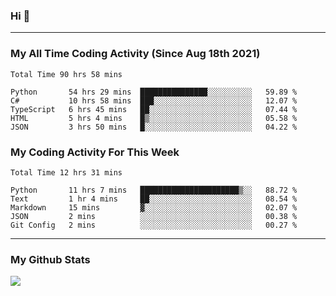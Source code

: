 ### Hi 🙂

---

### My All Time Coding Activity (Since Aug 18th 2021)
<!--START_SECTION:waka-all-->
```text
Total Time 90 hrs 58 mins

Python       54 hrs 29 mins  ███████████████░░░░░░░░░░   59.89 % 
C#           10 hrs 58 mins  ███░░░░░░░░░░░░░░░░░░░░░░   12.07 % 
TypeScript   6 hrs 45 mins   ██░░░░░░░░░░░░░░░░░░░░░░░   07.44 % 
HTML         5 hrs 4 mins    █▒░░░░░░░░░░░░░░░░░░░░░░░   05.58 % 
JSON         3 hrs 50 mins   █░░░░░░░░░░░░░░░░░░░░░░░░   04.22 % 
```
<!--END_SECTION:waka-all-->

### My Coding Activity For This Week
<!--START_SECTION:waka-week-->
```text
Total Time 12 hrs 31 mins

Python       11 hrs 7 mins   ██████████████████████▒░░   88.72 % 
Text         1 hr 4 mins     ██░░░░░░░░░░░░░░░░░░░░░░░   08.54 % 
Markdown     15 mins         ▓░░░░░░░░░░░░░░░░░░░░░░░░   02.07 % 
JSON         2 mins          ░░░░░░░░░░░░░░░░░░░░░░░░░   00.38 % 
Git Config   2 mins          ░░░░░░░░░░░░░░░░░░░░░░░░░   00.27 % 
```
<!--END_SECTION:waka-week-->

---

### My Github Stats
[![](https://github-readme-stats.vercel.app/api?username=eroxl&count_private=true&show_icons=true&include_all_commits=true&theme=onedark)](https://github.com/Eroxl)
